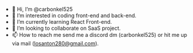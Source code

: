 - 👋 Hi, I’m @carbonkel525
- 👀 I’m interested in coding front-end and back-end.
- 🌱 I’m currently learning React Front-end.
- 💞️ I’m looking to collaborate on SaaS project.
- 📫 How to reach me send me a discord dm (carbonkel525) or hit me up via mail (losanton280@gmail.com).

<!---
carbonkel525/carbonkel525 is a ✨ special ✨ repository because its `README.md` (this file) appears on your GitHub profile.
You can click the Preview link to take a look at your changes.
--->
